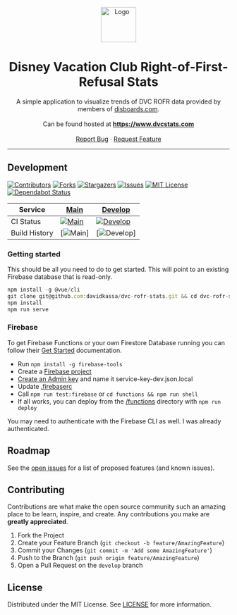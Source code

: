 <p align="center">
  <a href="https://www.dvcstats.com">
    <img src="src/assets/logo.png" alt="Logo" width="80" height="80">
  </a>

  <h1 align="center">Disney Vacation Club Right-of-First-Refusal Stats</h3>

  <p align="center">
    A simple application to visualize trends of DVC ROFR data provided by members of <a href="https://www.disboards.com/forums/purchasing-dvc.28/">disboards.com</a>.
    <br />
    <br />
    Can be found hosted at <a href="https://www.dvcstats.com"><strong>https://www.dvcstats.com</strong></a>
    <br />
    <br />
    <a href="https://github.com/davidkassa/dvc-rofr-stats/issues">Report Bug</a>
    ·
    <a href="https://github.com/davidkassa/dvc-rofr-stats/issues">Request Feature</a>
  </p>
</p>

---

## Development

<!-- PROJECT SHIELDS -->
<!--
*** I'm using markdown "reference style" links for readability.
*** Reference links are enclosed in brackets [ ] instead of parentheses ( ).
*** See the bottom of this document for the declaration of the reference variables
*** for contributors-url, forks-url, etc. This is an optional, concise syntax you may use.
*** https://www.markdownguide.org/basic-syntax/#reference-style-links
-->

[![Contributors][contributors-shield]][contributors-url]
[![Forks][forks-shield]][forks-url]
[![Stargazers][stars-shield]][stars-url]
[![Issues][issues-shield]][issues-url]
[![MIT License][license-shield]](LICENSE)
[![Dependabot Status][dependabot-shield]][dependabot-url]

| Service       | [Main](https://www.dvcstats.com)             | [Develop](https://dev.dvcstats.com)                   |
| ------------- | -------------------------------------------- | ----------------------------------------------------- |
| CI Status     | [![Main][build-main-shield]][build-main-url] | [![Develop][build-develop-shield]][build-develop-url] |
| Build History | [![Main][build-main-history]]                | [![Develop][build-develop-history]]                   |

### Getting started

This should be all you need to do to get started. This will point to an existing Firebase database that is read-only.

```javascript
npm install -g @vue/cli
git clone git@github.com:davidkassa/dvc-rofr-stats.git && cd dvc-rofr-stats
npm install
npm run serve
```

### Firebase

To get Firebase Functions or your own Firestore Database running you can follow their [Get Started](https://firebase.google.com/docs/functions/get-started) documentation.

- Run `npm install -g firebase-tools`
- Create a [Firebase project](https://console.firebase.google.com)
- [Create an Admin key](https://firebase.google.com/docs/functions/local-emulator#set_up_admin_credentials_optional) and name it service-key-dev.json.local
- Update [.firebaserc](.firebaserc)
- Call `npm run test:firebase` or `cd functions && npm run shell`
- If all works, you can deploy from the [/functions](/functions) directory with `npm run deploy`

You may need to authenticate with the Firebase CLI as well. I was already authenticated.

<!-- ROADMAP -->

## Roadmap

See the [open issues](https://github.com/davidkassa/dvc-rofr-stats/issues) for a list of proposed features (and known issues).

<!-- CONTRIBUTING -->

## Contributing

Contributions are what make the open source community such an amazing place to be learn, inspire, and create. Any contributions you make are **greatly appreciated**.

1. Fork the Project
2. Create your Feature Branch (`git checkout -b feature/AmazingFeature`)
3. Commit your Changes (`git commit -m 'Add some AmazingFeature'`)
4. Push to the Branch (`git push origin feature/AmazingFeature`)
5. Open a Pull Request on the `develop` branch

<!-- LICENSE -->

## License

Distributed under the MIT License. See [LICENSE](LICENSE) for more information.

<!-- MARKDOWN LINKS & IMAGES -->
<!-- https://www.markdownguide.org/basic-syntax/#reference-style-links -->

[contributors-shield]: https://img.shields.io/github/contributors/davidkassa/dvc-rofr-stats?style=flat-square
[contributors-url]: https://github.com/davidkassa/dvc-rofr-stats/graphs/contributors
[forks-shield]: https://img.shields.io/github/forks/davidkassa/dvc-rofr-stats?style=flat-square
[forks-url]: https://github.com/davidkassa/dvc-rofr-stats/network/members
[stars-shield]: https://img.shields.io/github/stars/davidkassa/dvc-rofr-stats?style=flat-square
[stars-url]: https://github.com/davidkassa/dvc-rofr-stats/stargazers
[issues-shield]: https://img.shields.io/github/issues/davidkassa/dvc-rofr-stats?style=flat-square
[issues-url]: https://github.com/davidkassa/dvc-rofr-stats/issues
[license-shield]: https://img.shields.io/github/license/davidkassa/dvc-rofr-stats?style=flat-square
[dependabot-shield]: https://api.dependabot.com/badges/status?host=github&repo=davidkassa/dvc-rofr-stats
[dependabot-url]: https://dependabot.com/
[build-main-shield]: https://img.shields.io/travis/com/davidkassa/dvc-rofr-stats/main?style=flat-square
[build-main-url]: https://travis-ci.com/davidkassa/dvc-rofr-stats
[build-main-history]: https://buildstats.info/travisci/chart/davidkassa/dvc-rofr-stats?includeBuildsFromPullRequest=false&branch=main
[build-develop-shield]: https://img.shields.io/travis/com/davidkassa/dvc-rofr-stats/develop?style=flat-square
[build-develop-url]: https://travis-ci.com/davidkassa/dvc-rofr-stats/branches
[build-develop-history]: https://buildstats.info/travisci/chart/davidkassa/dvc-rofr-stats?includeBuildsFromPullRequest=false&branch=develop
